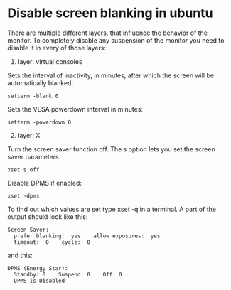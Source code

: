 # Disable screen blanking in ubuntu

There are multiple different layers, that influence the behavior of the monitor. To completely disable any suspension of the monitor you need to disable it in every of those layers:

1. layer: virtual consoles

Sets the interval of inactivity, in minutes, after which the screen will be automatically blanked:

`setterm -blank 0`

Sets the VESA powerdown interval in minutes:

`setterm -powerdown 0`

2. layer: X

Turn the screen saver function off. The s option lets you set the screen saver parameters.

`xset s off`

Disable DPMS if enabled:

`xset -dpms`

To find out which values are set type xset -q in a terminal. A part of the output should look like this:

```
Screen Saver:
  prefer blanking:  yes    allow exposures:  yes
  timeout:  0    cycle:  0
```

and this:

```
DPMS (Energy Star):
  Standby: 0    Suspend: 0    Off: 0
  DPMS is Disabled
```
